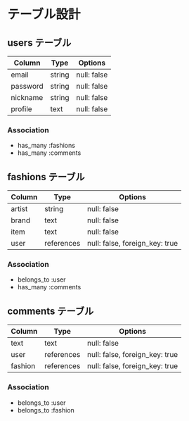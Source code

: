 # テーブル設計

## users テーブル

| Column      | Type   | Options     |
| ----------- | ------ | ----------- |
| email       | string | null: false |
| password    | string | null: false |
| nickname    | string | null: false |
| profile     | text   | null: false |

### Association

- has_many :fashions 
- has_many :comments

## fashions テーブル

| Column     | Type          | Options                        |
| ---------- | ------------- | ------------------------------ |
| artist     | string        | null: false                    |
| brand      | text          | null: false                    |
| item       | text          | null: false                    |
| user       | references    | null: false, foreign_key: true |

### Association

- belongs_to :user
- has_many   :comments

## comments テーブル

| Column    | Type       | Options                        |
| --------- | ---------- | ------------------------------ |
| text      | text       | null: false                    |
| user      | references | null: false, foreign_key: true |
| fashion   | references | null: false, foreign_key: true |

### Association

- belongs_to :user
- belongs_to :fashion
